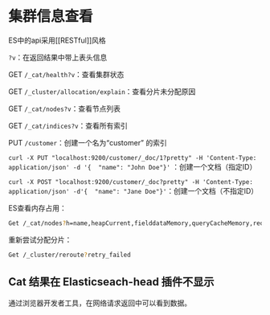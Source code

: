 # 集群信息查看

ES中的api采用[[RESTful]]风格

`?v`：在返回结果中带上表头信息

GET  `/_cat/health?v`：查看集群状态

GET `/_cluster/allocation/explain`：查看分片未分配原因

GET  `/_cat/nodes?v`：查看节点列表 

GET  `/_cat/indices?v`：查看所有索引

PUT  `/customer`：创建一个名为“customer” 的索引

`curl -X PUT "localhost:9200/customer/_doc/1?pretty" -H 'Content-Type: application/json' -d '{  "name": "John Doe"}'` ：创建一个文档（指定ID）

`curl -X POST "localhost:9200/customer/_doc?pretty" -H 'Content-Type: application/json' -d'{  "name": "Jane Doe"}'`：创建一个文档（不指定ID）

ES查看内存占用：
```zsh
Get /_cat/nodes?h=name,heapCurrent,fielddataMemory,queryCacheMemory,requestCacheMemory,segmentsMemory&v
```

重新尝试分配分片：
```zsh
Get /_cluster/reroute?retry_failed
```

## Cat 结果在 Elasticseach-head 插件不显示

通过浏览器开发者工具，在网络请求返回中可以看到数据。
